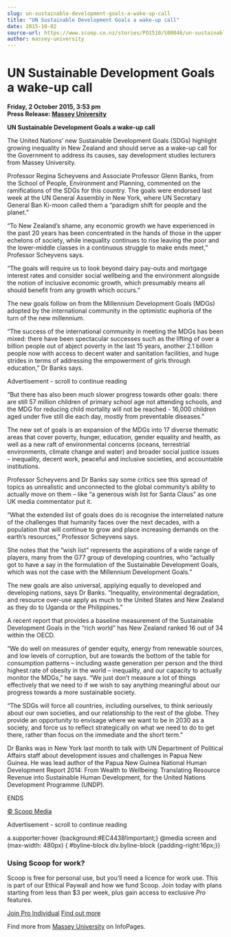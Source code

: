 ```yaml
---
slug: un-sustainable-development-goals-a-wake-up-call
title: "UN Sustainable Development Goals a wake-up call"
date: 2015-10-02
source-url: https://www.scoop.co.nz/stories/PO1510/S00046/un-sustainable-development-goals-a-wake-up-call.htm
author: massey-university
---
```

UN Sustainable Development Goals a wake-up call
===============================================

**Friday, 2 October 2015, 3:53 pm**  
**Press Release: [Massey University](https://info.scoop.co.nz/Massey_University)**

**UN Sustainable Development Goals a wake-up call**

The United Nations’ new Sustainable Development Goals (SDGs) highlight growing inequality in New Zealand and should serve as a wake-up call for the Government to address its causes, say development studies lecturers from Massey University.

Professor Regina Scheyvens and Associate Professor Glenn Banks, from the School of People, Environment and Planning, commented on the ramifications of the SDGs for this country. The goals were endorsed last week at the UN General Assembly in New York, where UN Secretary General Ban Ki-moon called them a “paradigm shift for people and the planet.”

“To New Zealand’s shame, any economic growth we have experienced in the past 20 years has been concentrated in the hands of those in the upper echelons of society, while inequality continues to rise leaving the poor and the lower-middle classes in a continuous struggle to make ends meet,” Professor Scheyvens says.

“The goals will require us to look beyond dairy pay-outs and mortgage interest rates and consider social wellbeing and the environment alongside the notion of inclusive economic growth, which presumably means all should benefit from any growth which occurs.”

The new goals follow on from the Millennium Development Goals (MDGs) adopted by the international community in the optimistic euphoria of the turn of the new millennium.

“The success of the international community in meeting the MDGs has been mixed: there have been spectacular successes such as the lifting of over a billion people out of abject poverty in the last 15 years, another 2.1 billion people now with access to decent water and sanitation facilities, and huge strides in terms of addressing the empowerment of girls through education,” Dr Banks says.

Advertisement - scroll to continue reading





“But there has also been much slower progress towards other goals: there are still 57 million children of primary school age not attending schools, and the MDG for reducing child mortality will not be reached - 16,000 children aged under five still die each day, mostly from preventable diseases.”

The new set of goals is an expansion of the MDGs into 17 diverse thematic areas that cover poverty, hunger, education, gender equality and health, as well as a new raft of environmental concerns (oceans, terrestrial environments, climate change and water) and broader social justice issues – inequality, decent work, peaceful and inclusive societies, and accountable institutions.

Professor Scheyvens and Dr Banks say some critics see this spread of topics as unrealistic and unconnected to the global community’s ability to actually move on them – like “a generous wish list for Santa Claus” as one UK media commentator put it.

“What the extended list of goals does do is recognise the interrelated nature of the challenges that humanity faces over the next decades, with a population that will continue to grow and place increasing demands on the earth’s resources,” Professor Scheyvens says.

She notes that the “wish list” represents the aspirations of a wide range of players, many from the G77 group of developing countries, who “actually got to have a say in the formulation of the Sustainable Development Goals, which was not the case with the Millennium Development Goals.”

The new goals are also universal, applying equally to developed and developing nations, says Dr Banks. “Inequality, environmental degradation, and resource over-use apply as much to the United States and New Zealand as they do to Uganda or the Philippines.”

A recent report that provides a baseline measurement of the Sustainable Development Goals in the “rich world” has New Zealand ranked 16 out of 34 within the OECD.

“We do well on measures of gender equity, energy from renewable sources, and low levels of corruption, but are towards the bottom of the table for consumption patterns – including waste generation per person and the third highest rate of obesity in the world – inequality, and our capacity to actually monitor the MDGs,” he says. “We just don’t measure a lot of things effectively that we need to if we wish to say anything meaningful about our progress towards a more sustainable society.

“The SDGs will force all countries, including ourselves, to think seriously about our own societies, and our relationship to the rest of the globe. They provide an opportunity to envisage where we want to be in 2030 as a society, and force us to reflect strategically on what we need to do to get there, rather than focus on the immediate and the short term.”

Dr Banks was in New York last month to talk with UN Department of Political Affairs staff about development issues and challenges in Papua New Guinea. He was lead author of the Papua New Guinea National Human Development Report 2014: From Wealth to Wellbeing: Translating Resource Revenue into Sustainable Human Development, for the United Nations Development Programme (UNDP).

ENDS  

[© Scoop Media](http://www.scoop.co.nz/about/terms.html)  

Advertisement - scroll to continue reading



a.supporter:hover {background:#EC4438!important;} @media screen and (max-width: 480px) { #byline-block div.byline-block {padding-right:16px;}}

### Using Scoop for work?

Scoop is free for personal use, but you’ll need a licence for work use. This is part of our Ethical Paywall and how we fund Scoop. Join today with plans starting from less than $3 per week, plus gain access to exclusive _Pro_ features.  
  
[Join Pro Individual](https://pro.scoop.co.nz/Individual/?from=ProIn24) [Find out more](https://pro.scoop.co.nz/using-scoop-for-work/?from=ProIn24)

Find more from [Massey University](https://info.scoop.co.nz/Massey_University) on InfoPages.